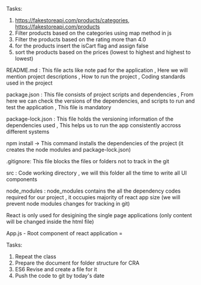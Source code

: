 Tasks:

1. https://fakestoreapi.com/products/categories, https://fakestoreapi.com/products
2. Filter products based on the categories using map method in js
3. Filter the products based on the rating more than 4.0
4. for the products insert the isCart flag and assign false
5. sort the products based on the prices (lowest to highest and highest to lowest)

README.md : This file acts like note pad for the application , Here we will mention project descriptions , How to run the project , Coding standards used in the project

package.json : This file consists of project scripts and dependencies , From here we can check the versions of the dependencies, and scripts to run and test the application , This file is mandatory

package-lock.json : This file holds the versioning information of the dependencies used , This helps us to run the app consistently accross different systems

npm install -> This command installs the dependencies of the project (it creates the node modules and package-lock.json)

.gitignore: This file blocks the files or folders not to track in the git

src : Code working directory , we will this folder all the time to write all UI components

node_modules : node_modules contains the all the dependency codes required for our project , it occupies majority of react app size (we will prevent node modules changes for tracking in git)

React is only used for desigining the single page applications (only content will be changed inside the html file)

App.js - Root component of react application =

Tasks:

1. Repeat the class
2. Prepare the document for folder structure for CRA
3. ES6 Revise and create a file for it
4. Push the code to git by today's date
